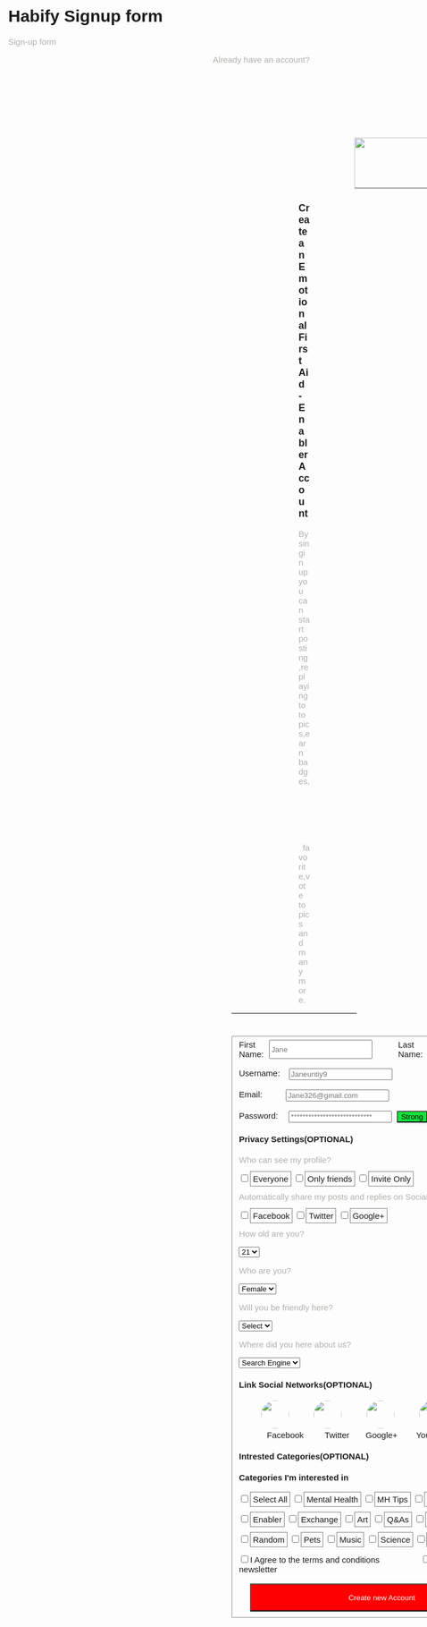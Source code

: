 # Habify Signup form
 Sign-up form
 <!DOCTYPE html>
<html lang="en">
<head>
    <meta charset="UTF-8">
    <meta name="viewport" content="width=device-width, initial-scale=1.0">
    <title>Signup page</title>
</head>
<style>
    body{
        font-family: 'Work Sans', sans-serif;
        font-size: 15px;
    }
    p{
        color:rgb(178,175,170);
    }
    .signin button{
        margin-left: 1440px;
    }
    .logo img{
        height: 90px;
        width: 200px;
        margin-left: 620px;
        margin-top: 80px;
    }
    fieldset{
        margin-left: 400px;
        margin-top: 40px;
    }
    .logo h3{
        margin-left: 520px;
    }
    .logo p{
        margin-left: 520px;
    }
    hr{
        width: 41.5%;
        margin-left: 400px;
    }
    table{
        border-spacing: 10px;
        width: 10%;  
    }
    td button{
        background-color:green;
    }
    .first-name{
        display: flex;
    }
    .first-name input{
        margin-left: 10px;
    }
    .user-name{
        display: flex;
    }
    .user-name input{
        margin-left: 16px;
    }
    .email{
        display: flex;
    }
    .email input{
        margin-left: 42px;
    }
    .pass{
        display: flex;
    }
    .pass input{
        margin-left: 19px;
    }
    .pass button{
        background: rgb(16,228,58);
        background: radial-gradient(circle, rgba(16,228,58,1) 100%, rgba(0,212,255,1) 100%);
    }
    .privacy label{
        border: 1px solid grey;
        padding: 4px;
    }
    .auto label{
        border: 1px solid grey;
        padding: 4px;
    }
    .link img{
        border-radius:50%;
        height: 50px;
        width: 50px;
        margin-left: 40px;
    }
    .text label{
        margin-left: 50px;
    }
    .categories label{
        border: 1px solid grey;
        padding: 4px;
    }
    .terms label{
        padding-right: 70px;
    }
    .btn button{
        margin-left: 20px;
        height: 50px;
        width: 90%;
        color: azure;
        background-color: red;
    }
</style>
<body>
    <p align="right">Already have an account?</p>
    <div class="signin">
        <button>Sign In</button>
    </div>
   <div class="logo">
    <img src="D:\HABIFY\Assignment - Front-End Developer - Habify\EFA_Registered Logo.png" alt="" style="border-bottom: 1px solid grey;">
    <h3>Create an Emotional First Aid - Enabler Account</h3>
    <p align="justify">By singin up you can start posting,replaying to topics,earn badges,<br>&nbsp;&nbsp;&nbsp;&nbsp;&nbsp;&nbsp;&nbsp;&nbsp;&nbsp;&nbsp;&nbsp;&nbsp;&nbsp;&nbsp;&nbsp;&nbsp;&nbsp;&nbsp;&nbsp;&nbsp;&nbsp;&nbsp;&nbsp;&nbsp;&nbsp;favorite,vote topics and many more.</p><hr>
   </div>
   <form action="">
    <fieldset style="width: 40%;">
        <div class="first-name">
            <label for="First Name">First Name:</label>
            <input type="text" name="" id="First Name" placeholder="Jane" required>&nbsp;&nbsp;&nbsp;&nbsp;&nbsp;&nbsp;&nbsp;&nbsp;&nbsp;&nbsp;&nbsp;
            <label for="Last Name">Last Name:</label>
            <input type="text" name="" id="Last Name" placeholder="Doe" required>
        </div><br>
        <div class="user-name">
            <label for="Username:">Username: </label> 
            <input type="Username" name="" id="Username:" placeholder="Janeuntiy9" required>
        </div><br>
        <div class="email">
            <label for="Email:">Email:</label>
            <input type="email" name="" id="" placeholder="Jane326@gmail.com" required>
        </div><br>
        <div class="pass">
            <label for="Password:">Password:</label> 
            <input type="password" name="" id="Password:" placeholder="****************************" required>&nbsp;&nbsp;<button>Strong</button>
        </div>
        <div class="privacy">
            <h4>Privacy Settings(OPTIONAL)</h4>
            <p>Who can see my profile?</p>
                <input type="checkbox" name="" id="Everyone"><label for="Everyone">Everyone</label>
                <input type="checkbox" name="" id="Only friends"><label for="Only friends">Only friends</label>
                <input type="checkbox" name="" id="Invite Only"><label for="Invite Only">Invite Only</label>
        </div>
        <div class="auto">
            <p>Automatically share my posts and replies on Social Networks</p>
                <input type="checkbox" name="" id="Facebook"><label for="Facebook">Facebook</label>
                <input type="checkbox" name="" id="Twitter"><label for="Twitter">Twitter</label>
                <input type="checkbox" name="" id="Google+"><label for="Google+">Google+</label> 
        </div>
        <div class="survey">
            <p>How old are you?</p>
            <select name="" id="">
                <option value="">21</option>
            </select>
            <p> Who are you?</p>
            <select name="" id="">
                <option value="">Female</option>
            </select>
            <p> Will you be friendly here?</p>
            <select name="" id="">
                <option value="">Select</option>
            </select>
            <p> Where did you here about us?</p>
            <select name="" id="">
                <option value="">Search Engine</option>
            </select>
        </div>
        <div class="link">
            <h4>Link Social Networks(OPTIONAL)</h4>
            <img src="Facebook-logo.png" alt="">
            <img src="twitter-logo.jpg" alt="">
            <img src="google+logo.png" alt="">
            <img src="ytlogo.png" alt="">
            <div class="text">
                <label>Facebook&nbsp;&nbsp;&nbsp;&nbsp;&nbsp;&nbsp;&nbsp;&nbsp;&nbsp;Twitter&nbsp;&nbsp;&nbsp;&nbsp;&nbsp;&nbsp;&nbsp;Google+&nbsp;&nbsp;&nbsp;&nbsp;&nbsp;&nbsp;&nbsp;&nbsp;Youtube</label>
            </div>
        </div>
        <div class="categories">
            <h4>Intrested Categories(OPTIONAL)</h4>
            <h4>Categories I'm interested in</h4>
            <input type="checkbox" name="" id="Select All"><label for="Select All">Select All</label>
            <input type="checkbox" name="" id="Mental Health"><label for="Mental Health">Mental Health</label>
            <input type="checkbox" name="" id="MH Tips"><label for="MH Tips">MH Tips</label>
            <input type="checkbox" name="" id="Support"><label for="Support">Support</label><br><br>
            <input type="checkbox" name="" id="Enabler"><label for="Enabler">Enabler</label>
            <input type="checkbox" name="" id="Exchange"><label for="Exchange">Exchange</label>
            <input type="checkbox" name="" id="Art"><label for="Art">Art</label>
            <input type="checkbox" name="" id="Q&As"><label for="Q&As">Q&As</label>
            <input type="checkbox" name="" id="Social"><label for="Social">Social</label><br><br>
            <input type="checkbox" name="" id="Random"><label for="Random">Random</label>
            <input type="checkbox" name="" id="Pets"><label for="Pets">Pets</label>
            <input type="checkbox" name="" id="Music"><label for="Music">Music</label>
            <input type="checkbox" name="" id="Science"><label for="Science">Science</label>
            <input type="checkbox" name="" id="Education"><label for="Education">Education</label>
            <input type="checkbox" name="" id="Video"><label for="Video">Video</label>
        </div><br>
        <div class="terms">
            <input type="checkbox" name="" id="AgreeT&C" required><label for="AgreeT&C">I Agree to the terms and conditions</label>
            <input type="checkbox" name="" id="Sub" required><label for="Sub">Subscribe to the newsletter</label>
        </div><br>
        <div class="btn">
            <button>Create new Account</button>
        </div>
    </table>
    </fieldset>
</form>
</body>
</html>

